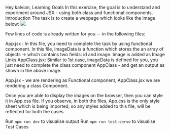 
 
 Hey kalvian,
 Learning Goals
In this exercise, the goal is to understand and experiment around JSX - using both class and functional components.
Introduction
The task is to create a webpage which looks like the image below:
![](https://camo.githubusercontent.com/419e97ff518b54c3257af47321c1d7e0c7d97af8c29b5203cd0f8399fc529aa6/68747470733a2f2f73332e61702d736f7574682d312e616d617a6f6e6177732e636f6d2f6b616c76692d656475636174696f6e2e6769746875622e696f2f66726f6e742d656e642d7765622d646576656c6f706d656e742f6c61622d72656163742d6a73782e706e67)


 Few lines of code is already written for you -- in the following files:

App.jsx : In this file, you need to complete the task by using functional component. In this file, imageData is a function which stores the an array of objects -> which contains two fields: id and image. Image is added as Image Links
AppClass.jsx:  Similar to 1st case, imageData is defined for you, you just need to complete the class component AppClass - and get an output as shown in the above image.

App.jsx - we are rendering as Functional component, AppClass.jsx we are rendering a class Component.

Once you are able to display the images on the browser, then you can style it in App.css file. If you observe, in both the files, App.css is the only style sheet which is being imported, so any styles added to this file, will be reflected for both the cases.

Run `npm run dev` to visualise output
Run `npm run test:serve` to visualise Test Cases
